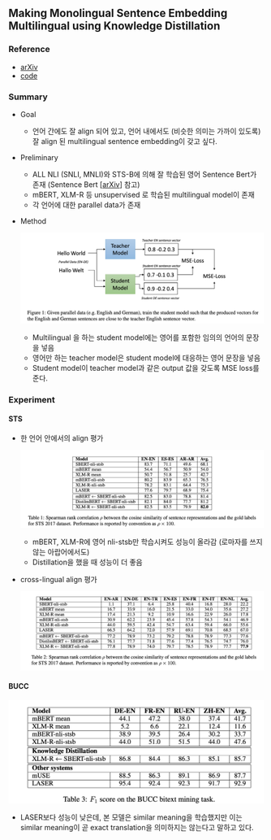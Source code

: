 ## Making Monolingual Sentence Embedding Multilingual using Knowledge Distillation

### Reference

- [arXiv](https://arxiv.org/abs/2004.09813)
- [code](https://github.com/UKPLab/sentence-transformers)

### Summary

- Goal

  - 언어 간에도 잘 align 되어 있고, 언어 내에서도 (비슷한 의미는 가까이 있도록) 잘 align 된 multilingual sentence embedding이 갖고 싶다.

- Preliminary

  - ALL NLI (SNLI, MNLI)와 STS-B에 의해 잘 학습된 영어 Sentence Bert가 존재 (Sentence Bert [[arXiv](https://arxiv.org/abs/1908.10084)] 참고)
  - mBERT, XLM-R 등 unsupervised 로 학습된 multilingual model이 존재
  - 각 언어에 대한 parallel data가 존재

- Method

  ![image-20200909104929377](../images/making_monolingual_sentence_embeddings_multilingual/figure1.png)

  - Multilingual 을 하는 student model에는 영어를 포함한 임의의 언어의 문장을 넣음
  - 영어만 하는 teacher model은 student model에 대응하는 영어 문장을 넣음
  - Student model이 teacher model과 같은 output 값을 갖도록 MSE loss를 준다.

### Experiment

#### STS

- 한 언어 안에서의 align 평가

  ![image-20200909105300414](../images/making_monolingual_sentence_embeddings_multilingual/table1.png)

  - mBERT, XLM-R에 영어 nli-stsb만 학습시켜도 성능이 올라감 (로마자를 쓰지 않는 아랍어에서도)
  - Distillation을 했을 때 성능이 더 좋음

- cross-lingual align 평가

  ![image-20200909105430975](../images/making_monolingual_sentence_embeddings_multilingual/table2.png)

#### BUCC

![image-20200909105928171](../images/making_monolingual_sentence_embeddings_multilingual/table3.png)

- LASER보다 성능이 낮은데, 본 모델은 similar meaning을 학습했지만 이는 similar meaning이 곧 exact translation을 의미하지는 않는다고 말하고 있다.